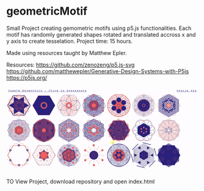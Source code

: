 # geometricMotif

Small Project creating gemometric motifs using p5.js functionalities. Each motif has randomly generated shapes rotated and translated accross x and y axis to create tesselation. Project time: 15 hours. 

Made using resources taught by Matthew Epler.

Resources:
https://github.com/zenozeng/p5.js-svg
https://github.com/matthewepler/Generative-Design-Systems-with-P5js
https://p5js.org/

![](demo2.gif)

TO View Project, download repository and open index.html
